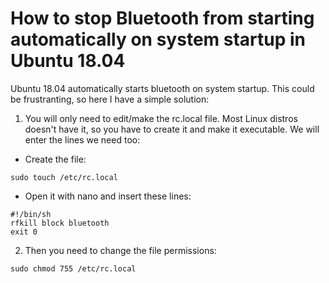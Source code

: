 # How to stop Bluetooth from starting automatically on system startup in Ubuntu 18.04

Ubuntu 18.04 automatically starts bluetooth on system startup. This could be frustranting, so here I have a simple solution:

1) You will only need to edit/make the rc.local file. Most Linux distros doesn't have it, so you have to create it and make it executable. We will enter the lines we need too:

- Create the file:

`sudo touch /etc/rc.local`

- Open it with nano and insert these lines:

```
#!/bin/sh
rfkill block bluetooth
exit 0
```

2) Then you need to change the file permissions:

`sudo chmod 755 /etc/rc.local`
